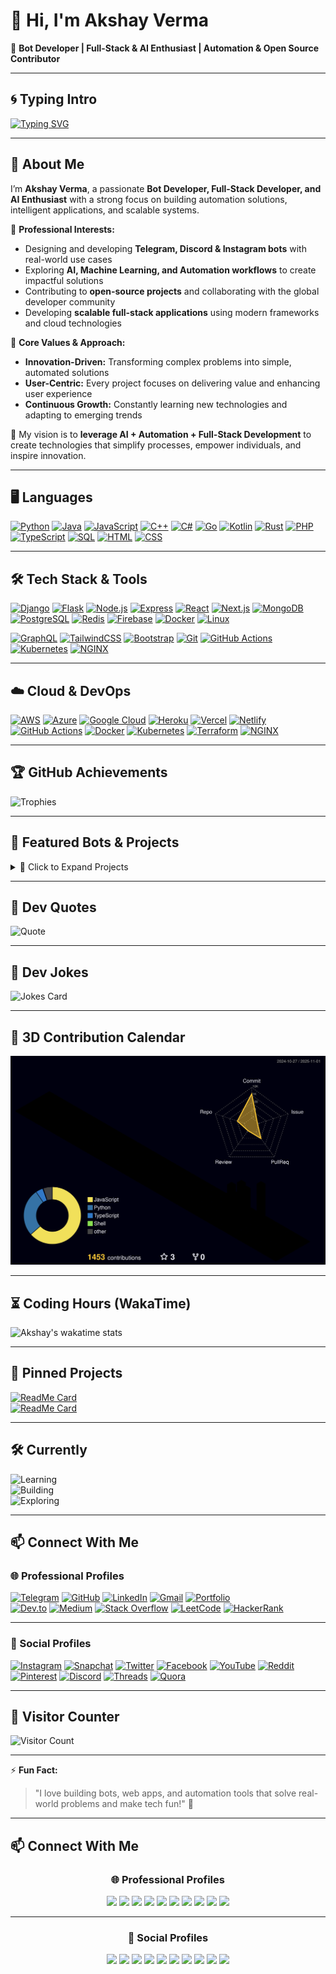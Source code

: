 # 👋 Hi, I'm Akshay Verma  

🤖 **Bot Developer | Full-Stack & AI Enthusiast | Automation & Open Source Contributor**  

---

## 🌀 Typing Intro  

[![Typing SVG](https://readme-typing-svg.herokuapp.com?font=Fira+Code&pause=1000&color=00F700&width=435&lines=Hi%2C+I'm+Akshay+Verma!;Bot+Developer+%7C+AI+Enthusiast;Automation+%26+Open+Source+Contributor)](https://git.io/typing-svg)  

---

## 🌈 About Me  

I’m **Akshay Verma**, a passionate **Bot Developer, Full-Stack Developer, and AI Enthusiast** with a strong focus on building automation solutions, intelligent applications, and scalable systems.  

💼 **Professional Interests:**  
- Designing and developing **Telegram, Discord & Instagram bots** with real-world use cases  
- Exploring **AI, Machine Learning, and Automation workflows** to create impactful solutions  
- Contributing to **open-source projects** and collaborating with the global developer community  
- Developing **scalable full-stack applications** using modern frameworks and cloud technologies  

🌟 **Core Values & Approach:**  
- **Innovation-Driven:** Transforming complex problems into simple, automated solutions  
- **User-Centric:** Every project focuses on delivering value and enhancing user experience  
- **Continuous Growth:** Constantly learning new technologies and adapting to emerging trends  

📌 My vision is to **leverage AI + Automation + Full-Stack Development** to create technologies that simplify processes, empower individuals, and inspire innovation.  

---

## 🖥️ Languages  

[![Python](https://img.shields.io/badge/-Python-3776AB?style=flat-square&logo=python&logoColor=white)](https://www.python.org/)
[![Java](https://img.shields.io/badge/-Java-007396?style=flat-square&logo=java)](https://www.oracle.com/java/)
[![JavaScript](https://img.shields.io/badge/-JavaScript-F7DF1E?style=flat-square&logo=javascript&logoColor=black)](https://developer.mozilla.org/en-US/docs/Web/JavaScript)
[![C++](https://img.shields.io/badge/-C++-00599C?style=flat-square&logo=cplusplus)](https://isocpp.org/)
[![C#](https://img.shields.io/badge/-C%23-239120?style=flat-square&logo=csharp)](https://learn.microsoft.com/en-us/dotnet/csharp/)
[![Go](https://img.shields.io/badge/-Go-00ADD8?style=flat-square&logo=go&logoColor=white)](https://go.dev/)
[![Kotlin](https://img.shields.io/badge/-Kotlin-0095D5?style=flat-square&logo=kotlin&logoColor=white)](https://kotlinlang.org/)
[![Rust](https://img.shields.io/badge/-Rust-000000?style=flat-square&logo=rust)](https://www.rust-lang.org/)
[![PHP](https://img.shields.io/badge/-PHP-777BB4?style=flat-square&logo=php&logoColor=white)](https://www.php.net/)
[![TypeScript](https://img.shields.io/badge/-TypeScript-3178C6?style=flat-square&logo=typescript&logoColor=white)](https://www.typescriptlang.org/)
[![SQL](https://img.shields.io/badge/-SQL-4479A1?style=flat-square&logo=mysql&logoColor=white)](https://www.mysql.com/)
[![HTML](https://img.shields.io/badge/-HTML5-E34F26?style=flat-square&logo=html5&logoColor=white)](https://developer.mozilla.org/en-US/docs/Web/HTML)
[![CSS](https://img.shields.io/badge/-CSS3-1572B6?style=flat-square&logo=css3)](https://developer.mozilla.org/en-US/docs/Web/CSS)

---

## 🛠️ Tech Stack & Tools  

[![Django](https://img.shields.io/badge/-Django-092E20?style=flat-square&logo=django)](https://www.djangoproject.com/)
[![Flask](https://img.shields.io/badge/-Flask-000000?style=flat-square&logo=flask)](https://flask.palletsprojects.com/)
[![Node.js](https://img.shields.io/badge/-Node.js-339933?style=flat-square&logo=node.js)](https://nodejs.org/)
[![Express](https://img.shields.io/badge/-Express-000000?style=flat-square&logo=express)](https://expressjs.com/)
[![React](https://img.shields.io/badge/-React-61DAFB?style=flat-square&logo=react&logoColor=black)](https://react.dev/)
[![Next.js](https://img.shields.io/badge/-Next.js-000000?style=flat-square&logo=next.js)](https://nextjs.org/)
[![MongoDB](https://img.shields.io/badge/-MongoDB-47A248?style=flat-square&logo=mongodb)](https://www.mongodb.com/)
[![PostgreSQL](https://img.shields.io/badge/-PostgreSQL-336791?style=flat-square&logo=postgresql)](https://www.postgresql.org/)
[![Redis](https://img.shields.io/badge/-Redis-DC382D?style=flat-square&logo=redis)](https://redis.io/)
[![Firebase](https://img.shields.io/badge/-Firebase-FFCA28?style=flat-square&logo=firebase)](https://firebase.google.com/)
[![Docker](https://img.shields.io/badge/-Docker-2496ED?style=flat-square&logo=docker)](https://www.docker.com/)
[![Linux](https://img.shields.io/badge/-Linux-FCC624?style=flat-square&logo=linux&logoColor=black)](https://www.linux.org/)

[![GraphQL](https://img.shields.io/badge/-GraphQL-E10098?style=flat-square&logo=graphql&logoColor=white)](https://graphql.org/)
[![TailwindCSS](https://img.shields.io/badge/-TailwindCSS-38B2AC?style=flat-square&logo=tailwindcss&logoColor=white)](https://tailwindcss.com/)
[![Bootstrap](https://img.shields.io/badge/-Bootstrap-7952B3?style=flat-square&logo=bootstrap&logoColor=white)](https://getbootstrap.com/)
[![Git](https://img.shields.io/badge/-Git-F05032?style=flat-square&logo=git&logoColor=white)](https://git-scm.com/)
[![GitHub Actions](https://img.shields.io/badge/-GitHub%20Actions-2088FF?style=flat-square&logo=github-actions&logoColor=white)](https://github.com/features/actions)
[![Kubernetes](https://img.shields.io/badge/-Kubernetes-326CE5?style=flat-square&logo=kubernetes&logoColor=white)](https://kubernetes.io/)
[![NGINX](https://img.shields.io/badge/-NGINX-009639?style=flat-square&logo=nginx&logoColor=white)](https://nginx.org/)

---

## ☁️ Cloud & DevOps  

[![AWS](https://img.shields.io/badge/-AWS-232F3E?style=flat-square&logo=amazonaws&logoColor=white)](https://aws.amazon.com/)
[![Azure](https://img.shields.io/badge/-Azure-0078D4?style=flat-square&logo=microsoftazure&logoColor=white)](https://azure.microsoft.com/)
[![Google Cloud](https://img.shields.io/badge/-Google%20Cloud-4285F4?style=flat-square&logo=googlecloud&logoColor=white)](https://cloud.google.com/)
[![Heroku](https://img.shields.io/badge/-Heroku-430098?style=flat-square&logo=heroku&logoColor=white)](https://www.heroku.com/)
[![Vercel](https://img.shields.io/badge/-Vercel-000000?style=flat-square&logo=vercel&logoColor=white)](https://vercel.com/)
[![Netlify](https://img.shields.io/badge/-Netlify-00C7B7?style=flat-square&logo=netlify&logoColor=white)](https://www.netlify.com/)
[![GitHub Actions](https://img.shields.io/badge/-GitHub%20Actions-2088FF?style=flat-square&logo=github-actions&logoColor=white)](https://github.com/features/actions)
[![Docker](https://img.shields.io/badge/-Docker-2496ED?style=flat-square&logo=docker&logoColor=white)](https://www.docker.com/)
[![Kubernetes](https://img.shields.io/badge/-Kubernetes-326CE5?style=flat-square&logo=kubernetes&logoColor=white)](https://kubernetes.io/)
[![Terraform](https://img.shields.io/badge/-Terraform-623CE4?style=flat-square&logo=terraform&logoColor=white)](https://www.terraform.io/)
[![NGINX](https://img.shields.io/badge/-NGINX-009639?style=flat-square&logo=nginx&logoColor=white)](https://nginx.org/)

---

## 🏆 GitHub Achievements  

![Trophies](https://github-profile-trophy.vercel.app/?username=akshayverma3685&theme=tokyonight&row=1&column=6)  

---

## 🌟 Featured Bots & Projects  

<details>
  <summary>🚀 Click to Expand Projects</summary>

  - **SocialPipe Bot** → Multi-social hub bot managing all accounts via Telegram  
  - **AI Chatbot** → Intelligent AI chatbot for Telegram & Discord  
  - **Instagram Auto Bot** → Friendly automation & DM handling bot for Instagram  

</details>

---

## 📰 Dev Quotes  

![Quote](https://quotes-github-readme.vercel.app/api?type=horizontal&theme=radical)  

---

## 🤣 Dev Jokes  

![Jokes Card](https://readme-jokes.vercel.app/api?theme=tokyonight)  

---

## 🎨 3D Contribution Calendar  

![3D Contributions](https://raw.githubusercontent.com/akshayverma3685/akshayverma3685/main/profile-3d-contrib/profile-night-rainbow.svg)  

---

## ⏳ Coding Hours (WakaTime)  

![Akshay's wakatime stats](https://github-readme-stats.vercel.app/api/wakatime?username=akshayverma3685&theme=tokyonight)  

---

## 📌 Pinned Projects  

[![ReadMe Card](https://github-readme-stats.vercel.app/api/pin/?username=akshayverma3685&repo=akshayverma3685&theme=tokyonight)](https://github.com/akshayverma3685/akshayverma3685)  
[![ReadMe Card](https://github-readme-stats.vercel.app/api/pin/?username=akshayverma3685&repo=oneclick-installer-&theme=tokyonight)](https://github.com/akshayverma3685/oneclick-installer-)  

---

## 🛠️ Currently  

![Learning](https://img.shields.io/badge/Learning-Next.js-blue?style=flat-square&logo=next.js)  
![Building](https://img.shields.io/badge/Building-Telegram_Bots-green?style=flat-square&logo=telegram)  
![Exploring](https://img.shields.io/badge/Exploring-AI_&_ML-orange?style=flat-square&logo=python)  

---

## 📫 Connect With Me  

### 🌐 Professional Profiles  
[![Telegram](https://img.shields.io/badge/Telegram-2CA5E0?style=flat&logo=telegram&logoColor=white)](https://t.me/akshayverma0212)
[![GitHub](https://img.shields.io/badge/GitHub-akshayverma3685-181717?style=flat&logo=github&logoColor=white)](https://github.com/akshayverma3685)
[![LinkedIn](https://img.shields.io/badge/LinkedIn-0077B5?style=flat&logo=linkedin&logoColor=white)](https://linkedin.com/in/)
[![Gmail](https://img.shields.io/badge/Gmail-D14836?style=flat&logo=gmail&logoColor=white)](mailto:youremail@gmail.com)
[![Portfolio](https://img.shields.io/badge/Portfolio-000000?style=flat&logo=About.me&logoColor=white)](https://yourportfolio.com)  
[![Dev.to](https://img.shields.io/badge/Dev.to-0A0A0A?style=flat&logo=dev.to&logoColor=white)](https://dev.to/username)
[![Medium](https://img.shields.io/badge/Medium-12100E?style=flat&logo=medium&logoColor=white)](https://medium.com/@username)
[![Stack Overflow](https://img.shields.io/badge/StackOverflow-F58025?style=flat&logo=stackoverflow&logoColor=white)](https://stackoverflow.com/users/)
[![LeetCode](https://img.shields.io/badge/LeetCode-FFA116?style=flat&logo=leetcode&logoColor=white)](https://leetcode.com/username/)
[![HackerRank](https://img.shields.io/badge/HackerRank-2EC866?style=flat&logo=hackerrank&logoColor=white)](https://www.hackerrank.com/username)  

---

### 🎉 Social Profiles  
[![Instagram](https://img.shields.io/badge/Instagram-E4405F?style=flat&logo=instagram&logoColor=white)](https://instagram.com/akshayverma_0212)
[![Snapchat](https://img.shields.io/badge/Snapchat-FFFC00?style=flat&logo=snapchat&logoColor=black)](https://snapchat.com/add/akshayverma0212)
[![Twitter](https://img.shields.io/badge/Twitter-1DA1F2?style=flat&logo=twitter&logoColor=white)](https://twitter.com/)
[![Facebook](https://img.shields.io/badge/Facebook-1877F2?style=flat&logo=facebook&logoColor=white)](https://facebook.com/)
[![YouTube](https://img.shields.io/badge/YouTube-FF0000?style=flat&logo=youtube&logoColor=white)](https://youtube.com/)
[![Reddit](https://img.shields.io/badge/Reddit-FF4500?style=flat&logo=reddit&logoColor=white)](https://reddit.com/user/)
[![Pinterest](https://img.shields.io/badge/Pinterest-BD081C?style=flat&logo=pinterest&logoColor=white)](https://pinterest.com/)
[![Discord](https://img.shields.io/badge/Discord-5865F2?style=flat&logo=discord&logoColor=white)](https://discord.com/users/)
[![Threads](https://img.shields.io/badge/Threads-000000?style=flat&logo=threads&logoColor=white)](https://www.threads.net/@username)
[![Quora](https://img.shields.io/badge/Quora-B92B27?style=flat&logo=quora&logoColor=white)](https://www.quora.com/profile/username)

---

## 👀 Visitor Counter  

![Visitor Count](https://komarev.com/ghpvc/?username=akshayverma3685&label=Profile%20Views&color=blue&style=flat)  

---

⚡ **Fun Fact:**  
> "I love building bots, web apps, and automation tools that solve real-world problems and make tech fun!" 🤖

---

## 📫 Connect With Me  

<div align="center">

### 🌐 Professional Profiles  
<a href="https://t.me/akshayverma0212"><img src="https://img.shields.io/badge/Telegram-2CA5E0?style=for-the-badge&logo=telegram&logoColor=white&labelColor=000000"></a>
<a href="https://github.com/akshayverma3685"><img src="https://img.shields.io/badge/GitHub-181717?style=for-the-badge&logo=github&logoColor=white&labelColor=000000"></a>
<a href="https://linkedin.com/in/"><img src="https://img.shields.io/badge/LinkedIn-0077B5?style=for-the-badge&logo=linkedin&logoColor=white&labelColor=000000"></a>
<a href="mailto:youremail@gmail.com"><img src="https://img.shields.io/badge/Gmail-D14836?style=for-the-badge&logo=gmail&logoColor=white&labelColor=000000"></a>
<a href="https://yourportfolio.com"><img src="https://img.shields.io/badge/Portfolio-000000?style=for-the-badge&logo=About.me&logoColor=white&labelColor=000000"></a>
<a href="https://dev.to/username"><img src="https://img.shields.io/badge/Dev.to-0A0A0A?style=for-the-badge&logo=dev.to&logoColor=white&labelColor=000000"></a>
<a href="https://medium.com/@username"><img src="https://img.shields.io/badge/Medium-12100E?style=for-the-badge&logo=medium&logoColor=white&labelColor=000000"></a>
<a href="https://stackoverflow.com/users/"><img src="https://img.shields.io/badge/StackOverflow-F58025?style=for-the-badge&logo=stackoverflow&logoColor=white&labelColor=000000"></a>
<a href="https://leetcode.com/username/"><img src="https://img.shields.io/badge/LeetCode-FFA116?style=for-the-badge&logo=leetcode&logoColor=white&labelColor=000000"></a>
<a href="https://www.hackerrank.com/username"><img src="https://img.shields.io/badge/HackerRank-2EC866?style=for-the-badge&logo=hackerrank&logoColor=white&labelColor=000000"></a>

---

### 🎉 Social Profiles  
<a href="https://instagram.com/akshayverma_0212"><img src="https://img.shields.io/badge/Instagram-E4405F?style=for-the-badge&logo=instagram&logoColor=white&labelColor=000000"></a>
<a href="https://snapchat.com/add/akshayverma0212"><img src="https://img.shields.io/badge/Snapchat-FFFC00?style=for-the-badge&logo=snapchat&logoColor=black&labelColor=000000"></a>
<a href="https://twitter.com/"><img src="https://img.shields.io/badge/Twitter-1DA1F2?style=for-the-badge&logo=twitter&logoColor=white&labelColor=000000"></a>
<a href="https://facebook.com/"><img src="https://img.shields.io/badge/Facebook-1877F2?style=for-the-badge&logo=facebook&logoColor=white&labelColor=000000"></a>
<a href="https://youtube.com/"><img src="https://img.shields.io/badge/YouTube-FF0000?style=for-the-badge&logo=youtube&logoColor=white&labelColor=000000"></a>
<a href="https://reddit.com/user/"><img src="https://img.shields.io/badge/Reddit-FF4500?style=for-the-badge&logo=reddit&logoColor=white&labelColor=000000"></a>
<a href="https://pinterest.com/"><img src="https://img.shields.io/badge/Pinterest-BD081C?style=for-the-badge&logo=pinterest&logoColor=white&labelColor=000000"></a>
<a href="https://discord.com/users/"><img src="https://img.shields.io/badge/Discord-5865F2?style=for-the-badge&logo=discord&logoColor=white&labelColor=000000"></a>
<a href="https://www.threads.net/@username"><img src="https://img.shields.io/badge/Threads-000000?style=for-the-badge&logo=threads&logoColor=white&labelColor=000000"></a>
<a href="https://www.quora.com/profile/username"><img src="https://img.shields.io/badge/Quora-B92B27?style=for-the-badge&logo=quora&logoColor=white&labelColor=000000"></a>

</div>
